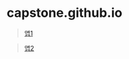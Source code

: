 # capstone.github.io
>[앱1](https://nightloel.github.io/capstone.github.io/index.html)

>[앱2](https://profound-nougat-a29808.netlify.app)

